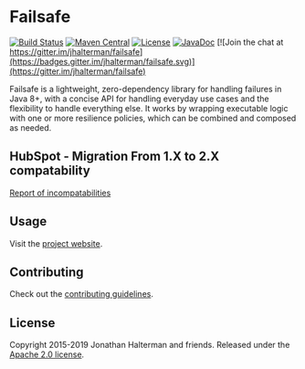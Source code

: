 # Failsafe

[![Build Status](https://travis-ci.org/jhalterman/failsafe.svg)](https://travis-ci.org/jhalterman/failsafe)
[![Maven Central](https://img.shields.io/maven-central/v/net.jodah/failsafe.svg?maxAge=60&colorB=53C92E)](https://maven-badges.herokuapp.com/maven-central/net.jodah/failsafe)
[![License](http://img.shields.io/:license-apache-brightgreen.svg)](http://www.apache.org/licenses/LICENSE-2.0.html)
[![JavaDoc](https://img.shields.io/maven-central/v/net.jodah/failsafe.svg?maxAge=60&label=javadoc)](https://jhalterman.github.com/failsafe/javadoc)
[![Join the chat at https://gitter.im/jhalterman/failsafe](https://badges.gitter.im/jhalterman/failsafe.svg)](https://gitter.im/jhalterman/failsafe)

Failsafe is a lightweight, zero-dependency library for handling failures in Java 8+, with a concise API for handling everyday use cases and the flexibility to handle everything else. It  works by wrapping executable logic with one or more resilience policies, which can be combined and composed as needed.

## HubSpot - Migration From 1.X to 2.X compatability
[Report of incompatabilities](failsafe-1.0.3-failsafe-2.3.0.html)

## Usage

Visit the [project website](https://jodah.net/failsafe).

## Contributing

Check out the [contributing guidelines](https://github.com/jhalterman/failsafe/blob/master/CONTRIBUTING.md).

## License

Copyright 2015-2019 Jonathan Halterman and friends. Released under the [Apache 2.0 license](https://github.com/jhalterman/failsafe/blob/master/LICENSE).
